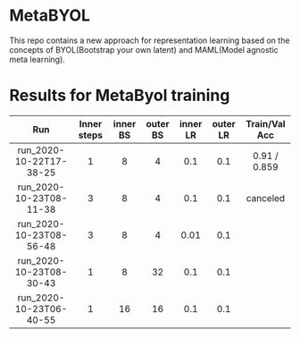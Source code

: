 # MetaBYOL
This repo contains a new approach for representation learning based on the concepts of BYOL(Bootstrap your own latent) and MAML(Model agnostic meta learning).

# Results for MetaByol training


| Run                     | Inner steps | inner BS | outer BS | inner LR | outer LR | Train/Val Acc |
| :----------------------:|:-----------:|:--------:|:--------:|:--------:|:--------:|:-------------:|
| run_2020-10-22T17-38-25 | 1           | 8        | 4        | 0.1      | 0.1      |  0.91 / 0.859 |
| run_2020-10-23T08-11-38 | 3           | 8        | 4        | 0.1      | 0.1      |   canceled    |
| run_2020-10-23T08-56-48 | 3           | 8        | 4        | 0.01     | 0.1      |               |
| run_2020-10-23T08-30-43 | 1           | 8        | 32       | 0.1      | 0.1      |               |
| run_2020-10-23T06-40-55 | 1           | 16       | 16       | 0.1      | 0.1      |               |
